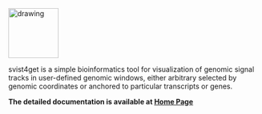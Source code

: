 <img src="https://sun1-1.userapi.com/c830708/v830708875/1b85e9/6fnZeL3jWqw.jpg" alt="drawing" width="100"/>

svist4get is a simple bioinformatics tool for visualization of genomic signal tracks in user-defined genomic windows, either arbitrary selected by genomic coordinates or anchored to particular transcripts or genes.




**The detailed documentation is available at [Home Page](https://bitbucket.org/artegorov/svist4get/)**
